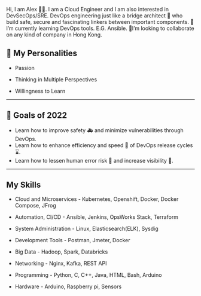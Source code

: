 
Hi, I am Alex :man_technologist:. I am a Cloud Engineer and I am also interested in DevSecOps/SRE. DevOps engineering just like a bridge architect :construction_worker: who build safe, secure and fascinating linkers between important components. 🌱 I’m currently learning DevOps tools. E.G. Ansible. 💞️I’m looking to collaborate on any kind of company in Hong Kong. 

## 👀 My Personalities

- Passion

- Thinking in Multiple Perspectives

- Willingness to Learn
---
## 🔭 Goals of 2022

- Learn how to improve safety :ambulance: and minimize vulnerabilities through DevOps.
- Learn how to enhance efficiency and speed :rocket: of DevOps release cycles :hourglass:.
- Learn how to lessen human error risk :zombie: and increase visibility :telescope:.
---
## My Skills

- Cloud and Microservices - Kubernetes, Openshift, Docker, Docker Compose, JFrog

- Automation, CI/CD - Ansible, Jenkins, OpsWorks Stack, Terraform

- System Administration - Linux, Elasticsearch(ELK), Sysdig

- Development Tools - Postman, Jmeter, Docker

- Big Data - Hadoop, Spark, Databricks

- Networking - Nginx, Kafka, REST API

- Programming - Python, C, C++, Java, HTML, Bash, Arduino

- Hardware - Arduino, Raspberry pi, Sensors
<!---
alexshinningsun/alexshinningsun is a ✨ special ✨ repository because its `README.md` (this file) appears on your GitHub profile.
You can click the Preview link to take a look at your changes.
--->
